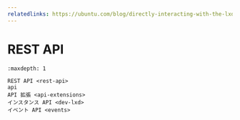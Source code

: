 ```yaml
---
relatedlinks: https://ubuntu.com/blog/directly-interacting-with-the-lxd-api
---
```


# REST API

```{toctree}
:maxdepth: 1

REST API <rest-api>
api
API 拡張 <api-extensions>
インスタンス API <dev-lxd>
イベント API <events>
```
